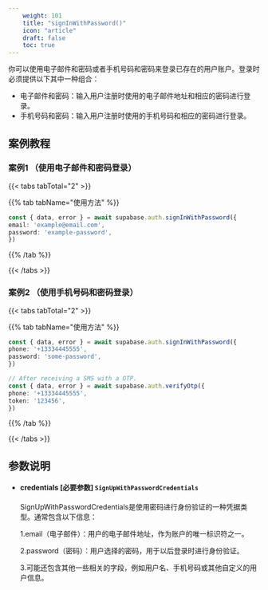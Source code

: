 ```yaml
---
    weight: 101
    title: "signInWithPassword()"
    icon: "article"
    draft: false
    toc: true
---
```


你可以使用电子邮件和密码或者手机号码和密码来登录已存在的用户账户。登录时必须提供以下其中一种组合：

* 电子邮件和密码：输入用户注册时使用的电子邮件地址和相应的密码进行登录。
* 手机号码和密码：输入用户注册时使用的手机号码和相应的密码进行登录。






## 案例教程

### 案例1 （使用电子邮件和密码登录）

{{< tabs tabTotal="2" >}}



{{% tab tabName="使用方法" %}}



  ```ts
const { data, error } = await supabase.auth.signInWithPassword({
  email: 'example@email.com',
  password: 'example-password',
})
  ```



{{% /tab %}}

{{< /tabs >}}


### 案例2 （使用手机号码和密码登录）

{{< tabs tabTotal="2" >}}



{{% tab tabName="使用方法" %}}



  ```ts
const { data, error } = await supabase.auth.signInWithPassword({
  phone: '+13334445555',
  password: 'some-password',
})

// After receiving a SMS with a OTP.
const { data, error } = await supabase.auth.verifyOtp({
  phone: '+13334445555',
  token: '123456',
})
  ```



{{% /tab %}}

{{< /tabs >}}





## 参数说明


<ul className="method-list-group">
  
<li className="method-list-item">
  <h4 className="method-list-item-label">
    <span className="method-list-item-label-name">
      credentials
    </span>
    <span className="method-list-item-label-badge required">
      [必要参数]
    </span>
    <span className="method-list-item-validation">
      <code>SignUpWithPasswordCredentials</code> 
    </span>
  </h4>
  <div class="method-list-item-description">

SignUpWithPasswordCredentials是使用密码进行身份验证的一种凭据类型。通常包含以下信息：

1.email（电子邮件）：用户的电子邮件地址，作为账户的唯一标识符之一。

2.password（密码）：用户选择的密码，用于以后登录时进行身份验证。

3.可能还包含其他一些相关的字段，例如用户名、手机号码或其他自定义的用户信息。

  </div>
  

</li>

</ul>
